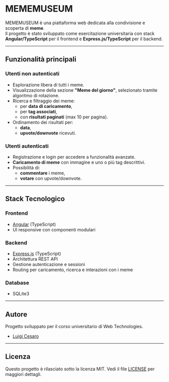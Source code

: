 # MEMEMUSEUM

MEMEMUSEUM è una piattaforma web dedicata alla condivisione e scoperta di **meme**.  
Il progetto è stato sviluppato come esercitazione universitaria con stack **Angular/TypeScript** per il frontend e **Express.js/TypeScript** per il backend.

---

## Funzionalità principali

### Utenti non autenticati
- Esplorazione libera di tutti i meme.
- Visualizzazione della sezione **"Meme del giorno"**, selezionato tramite algoritmo di rotazione.
- Ricerca e filtraggio dei meme:
  - per **data di caricamento**,
  - per **tag associati**,
  - con **risultati paginati** (max 10 per pagina).
- Ordinamento dei risultati per:
  - **data**,
  - **upvote/downvote** ricevuti.

### Utenti autenticati
- Registrazione e login per accedere a funzionalità avanzate.
- **Caricamento di meme** con immagine e uno o più tag descrittivi.
- Possibilità di:
  - **commentare** i meme,
  - **votare** con upvote/downvote.

---

## Stack Tecnologico

### Frontend
- [Angular](https://angular.io/) (TypeScript)
- UI responsive con componenti modulari

### Backend
- [Express.js](https://expressjs.com/) (TypeScript)
- Architettura REST API
- Gestione autenticazione e sessioni
- Routing per caricamento, ricerca e interazioni con i meme

### Database
- SQLite3

---

## Autore

Progetto sviluppato per il corso universitario di Web Technologies.
- [Luigi Cesaro](https://github.com/n00w4/)

---


## Licenza

Questo progetto è rilasciato sotto la licenza MIT. Vedi il file [LICENSE](LICENSE) per maggiori dettagli.
